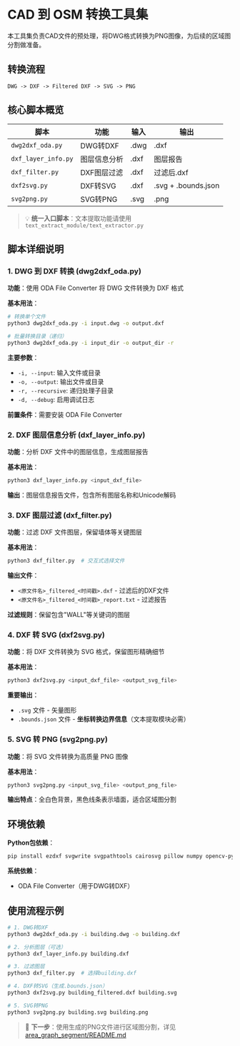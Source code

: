 # CAD 到 OSM 转换工具集

本工具集负责CAD文件的预处理，将DWG格式转换为PNG图像，为后续的区域图分割做准备。

## 转换流程

```
DWG -> DXF -> Filtered DXF -> SVG -> PNG
```

## 核心脚本概览

| 脚本 | 功能 | 输入 | 输出 |
|------|------|------|------|
| `dwg2dxf_oda.py` | DWG转DXF | .dwg | .dxf |
| `dxf_layer_info.py` | 图层信息分析 | .dxf | 图层报告 |
| `dxf_filter.py` | DXF图层过滤 | .dxf | 过滤后.dxf |
| `dxf2svg.py` | DXF转SVG | .dxf | .svg + .bounds.json |
| `svg2png.py` | SVG转PNG | .svg | .png |

> 💡 **统一入口脚本**：文本提取功能请使用 `text_extract_module/text_extractor.py`

## 脚本详细说明

### 1. DWG 到 DXF 转换 (dwg2dxf_oda.py)

**功能**：使用 ODA File Converter 将 DWG 文件转换为 DXF 格式

**基本用法**：
```bash
# 转换单个文件
python3 dwg2dxf_oda.py -i input.dwg -o output.dxf

# 批量转换目录（递归）
python3 dwg2dxf_oda.py -i input_dir -o output_dir -r
```

**主要参数**：
- `-i, --input`: 输入文件或目录
- `-o, --output`: 输出文件或目录
- `-r, --recursive`: 递归处理子目录
- `-d, --debug`: 启用调试日志

**前置条件**：需要安装 ODA File Converter

### 2. DXF 图层信息分析 (dxf_layer_info.py)

**功能**：分析 DXF 文件中的图层信息，生成图层报告

**基本用法**：
```bash
python3 dxf_layer_info.py <input_dxf_file>
```

**输出**：图层信息报告文件，包含所有图层名称和Unicode解码

### 3. DXF 图层过滤 (dxf_filter.py)

**功能**：过滤 DXF 文件图层，保留墙体等关键图层

**基本用法**：
```bash
python3 dxf_filter.py  # 交互式选择文件
```

**输出文件**：
- `<原文件名>_filtered_<时间戳>.dxf` - 过滤后的DXF文件
- `<原文件名>_filtered_<时间戳>_report.txt` - 过滤报告

**过滤规则**：保留包含"WALL"等关键词的图层

### 4. DXF 转 SVG (dxf2svg.py)

**功能**：将 DXF 文件转换为 SVG 格式，保留图形精确细节

**基本用法**：
```bash
python3 dxf2svg.py <input_dxf_file> <output_svg_file>
```

**重要输出**：
- `.svg` 文件 - 矢量图形
- `.bounds.json` 文件 - **坐标转换边界信息**（文本提取模块必需）

### 5. SVG 转 PNG (svg2png.py)

**功能**：将 SVG 文件转换为高质量 PNG 图像

**基本用法**：
```bash
python3 svg2png.py <input_svg_file> <output_png_file>
```

**输出特点**：全白色背景，黑色线条表示墙面，适合区域图分割

## 环境依赖

**Python包依赖**：
```bash
pip install ezdxf svgwrite svgpathtools cairosvg pillow numpy opencv-python
```

**系统依赖**：
- ODA File Converter（用于DWG转DXF）

## 使用流程示例

```bash
# 1. DWG转DXF
python3 dwg2dxf_oda.py -i building.dwg -o building.dxf

# 2. 分析图层（可选）
python3 dxf_layer_info.py building.dxf

# 3. 过滤图层
python3 dxf_filter.py  # 选择building.dxf

# 4. DXF转SVG（生成.bounds.json）
python3 dxf2svg.py building_filtered.dxf building.svg

# 5. SVG转PNG
python3 svg2png.py building.svg building.png
```

> 📝 **下一步**：使用生成的PNG文件进行区域图分割，详见 [area_graph_segment/README.md](../area_graph_segment/README.md)
